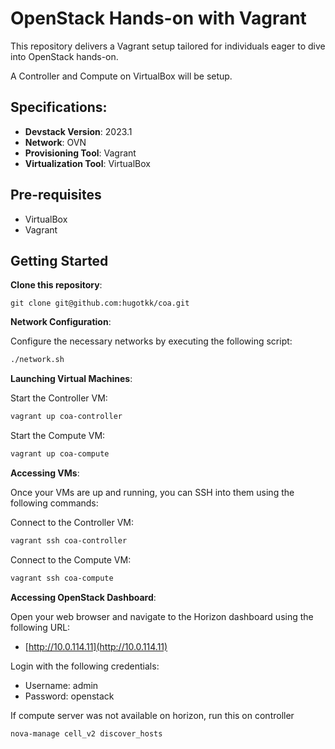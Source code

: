 # OpenStack Hands-on with Vagrant

This repository delivers a Vagrant setup tailored for individuals eager to dive into OpenStack hands-on. 

A Controller and Compute on VirtualBox will be setup.

## Specifications:

- **Devstack Version**: 2023.1
- **Network**: OVN
- **Provisioning Tool**: Vagrant
- **Virtualization Tool**: VirtualBox

## Pre-requisites
- VirtualBox
- Vagrant

## Getting Started

**Clone this repository**:
```
git clone git@github.com:hugotkk/coa.git
```

**Network Configuration**:

Configure the necessary networks by executing the following script:

```bash
./network.sh
```

**Launching Virtual Machines**:

Start the Controller VM:

```bash
vagrant up coa-controller
```

Start the Compute VM:

```bash
vagrant up coa-compute
```

**Accessing VMs**:

Once your VMs are up and running, you can SSH into them using the following commands:

Connect to the Controller VM:

```bash
vagrant ssh coa-controller
```

Connect to the Compute VM:

```bash
vagrant ssh coa-compute
```

**Accessing OpenStack Dashboard**:

Open your web browser and navigate to the Horizon dashboard using the following URL:
- [http://10.0.114.11](http://10.0.114.11)

Login with the following credentials:
- Username: admin
- Password: openstack


If compute server was not available on horizon, run this on controller
```
nova-manage cell_v2 discover_hosts
```

